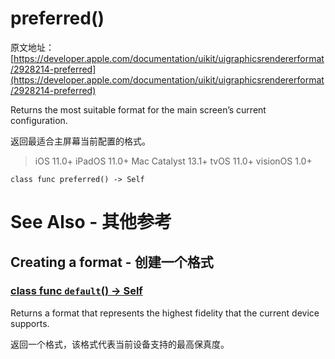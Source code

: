 # preferred()

原文地址：
[https://developer.apple.com/documentation/uikit/uigraphicsrendererformat/2928214-preferred](https://developer.apple.com/documentation/uikit/uigraphicsrendererformat/2928214-preferred)

Returns the most suitable format for the main screen’s current configuration.

返回最适合主屏幕当前配置的格式。

> iOS 11.0+
iPadOS 11.0+
Mac Catalyst 13.1+
tvOS 11.0+
visionOS 1.0+

```
class func preferred() -> Self
```

# See Also - 其他参考
## Creating a format - 创建一个格式

### [class func `default`() -> Self](https://developer.apple.com/documentation/uikit/uigraphicsrendererformat/1648550-default)

Returns a format that represents the highest fidelity that the current device supports.

返回一个格式，该格式代表当前设备支持的最高保真度。